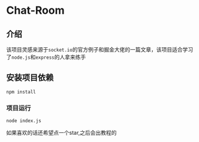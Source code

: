# Chat-Room
## 介绍
该项目灵感来源于`socket.io`的官方例子和掘金大佬的一篇文章，该项目适合学习了`node.js`和`express`的人拿来练手
## 安装项目依赖
```
npm install
```
### 项目运行
```
node index.js
```
如果喜欢的话还希望点一个star,之后会出教程的
